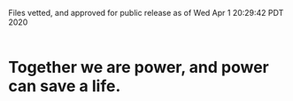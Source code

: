 Files vetted, and approved for public release as of Wed Apr  1 20:29:42 PDT 2020<br><br><h1>Together we are power, and power can save a life.</h1>
